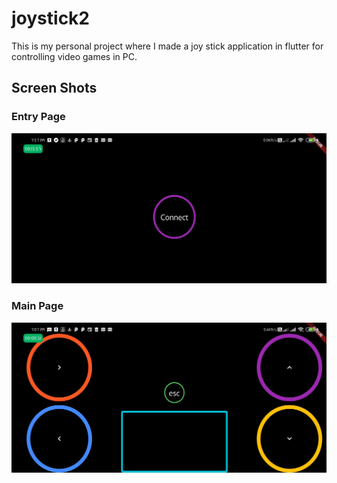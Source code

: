 # joystick2

This is my personal project where I made a joy stick application in flutter for controlling video games in PC.
## Screen Shots

### Entry Page
![alt text](https://github.com/naharamal/Joy_Stick_App_In_Flutter/blob/master/scrn_shot_2.jpg)

### Main Page
![alt text](https://github.com/naharamal/Joy_Stick_App_In_Flutter/blob/master/scrn_shot_1.jpg)

